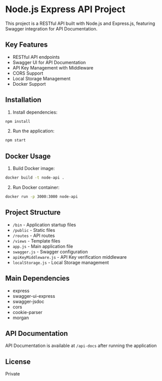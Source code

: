 # Node.js Express API Project

This project is a RESTful API built with Node.js and Express.js, featuring Swagger integration for API Documentation.

## Key Features

- RESTful API endpoints
- Swagger UI for API Documentation
- API Key Management with Middleware
- CORS Support
- Local Storage Management
- Docker Support

## Installation

1. Install dependencies:

```bash
npm install
```

2. Run the application:

```bash
npm start
```

## Docker Usage

1. Build Docker image:

```bash
docker build -t node-api .
```

2. Run Docker container:

```bash
docker run -p 3000:3000 node-api
```

## Project Structure

- `/bin` - Application startup files
- `/public` - Static files
- `/routes` - API routes
- `/views` - Template files
- `app.js` - Main application file
- `swagger.js` - Swagger configuration
- `apiKeyMiddleware.js` - API Key verification middleware
- `localStorage.js` - Local Storage management

## Main Dependencies

- express
- swagger-ui-express
- swagger-jsdoc
- cors
- cookie-parser
- morgan

## API Documentation

API Documentation is available at `/api-docs` after running the application

## License

Private

